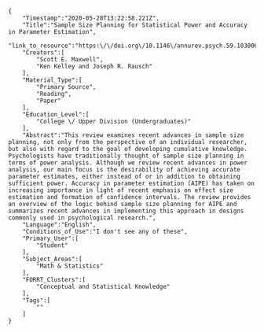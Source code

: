 
    {
        "Timestamp":"2020-05-28T13:22:58.221Z",
        "Title":"Sample Size Planning for Statistical Power and Accuracy in Parameter Estimation",
        "link_to_resource":"https:\/\/doi.org\/10.1146\/annurev.psych.59.103006.093735",
        "Creators":[
            "Scott E. Maxwell",
            "Ken Kelley and Joseph R. Rausch"
        ],
        "Material_Type":[
            "Primary Source",
            "Reading",
            "Paper"
        ],
        "Education_Level":[
            "College \/ Upper Division (Undergraduates)"
        ],
        "Abstract":"This review examines recent advances in sample size planning, not only from the perspective of an individual researcher, but also with regard to the goal of developing cumulative knowledge. Psychologists have traditionally thought of sample size planning in terms of power analysis. Although we review recent advances in power analysis, our main focus is the desirability of achieving accurate parameter estimates, either instead of or in addition to obtaining sufficient power. Accuracy in parameter estimation (AIPE) has taken on increasing importance in light of recent emphasis on effect size estimation and formation of confidence intervals. The review provides an overview of the logic behind sample size planning for AIPE and summarizes recent advances in implementing this approach in designs commonly used in psychological research.",
        "Language":"English",
        "Conditions_of_Use":"I don't see any of these",
        "Primary_User":[
            "Student"
        ],
        "Subject_Areas":[
            "Math & Statistics"
        ],
        "FORRT_Clusters":[
            "Conceptual and Statistical Knowledge"
        ],
        "Tags":[
            ""
        ]
    }
